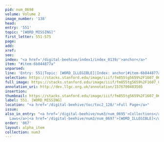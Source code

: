 ```yaml
---
pid: num_0698
volume: Volume 2
image_number: '138'
head: 
entry: '551'
topic: "[WORD_MISSING]"
first_letter: 551-575
page: 
add: 
xref: 
see: 
index: "<a href='/digital-beehive/index1/index_0139/'>anchor</a>"
item: "#item-6b844877a"
unparsed: 
line: 'Entry: 551|Topic: [WORD_ILLEGIBLE]|Index: anchor|#item-6b844877a'
selection: https://stacks.stanford.edu/image/iiif/fm855tg5659%2F1607_0605/1079,4531,2466,412/full/0/default.jpg
full_image: https://stacks.stanford.edu/image/iiif/fm855tg5659%2F1607_0605/full/full/0/default.jpg
annotation_uri: http://dev.llgc.org.uk/annotation/1576700483505
insertion: 
thumbnail: https://stacks.stanford.edu/image/iiif/fm855tg5659%2F1607_0605/1079,4531,600,180/250,/0/default.jpg
label: 551. [WORD_MISSING]
location: "<a href='/digital-beehive/toc/toc2_128/'>Full Page</a>"
issue: 
also_in_entry: "<a href='/digital-beehive/num3/num_0695'>Collections</a>|<a href='/digital-beehive/num3/num_0696'>Penal
  Laws</a>|<a href='/digital-beehive/num3/num_0697'>[WORD_ILLEGIBLE]</a>"
order: '067'
layout: alpha_item
collection: num3
---
```

